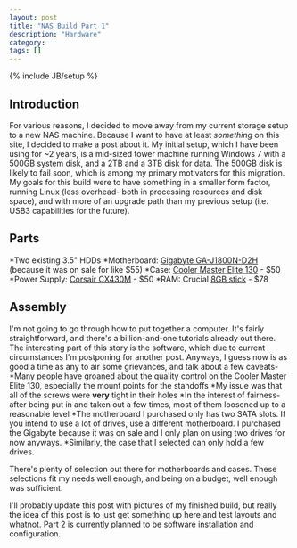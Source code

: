 ```yaml
---
layout: post
title: "NAS Build Part 1"
description: "Hardware"
category: 
tags: []
---
```

{% include JB/setup %}

## Introduction
For various reasons, I decided to move away from my current storage setup to a new NAS machine. Because I want to have at least *something* on this site, I decided to make a post about it.
My initial setup, which I have been using for ~2 years, is a mid-sized tower machine running Windows 7 with a 500GB system disk, and a 2TB and a 3TB disk for data. The 500GB disk is likely to fail soon, which is among my primary motivators for this migration.
My goals for this build were to have something in a smaller form factor, running Linux (less overhead- both in processing resources and disk space), and with more of an upgrade path than my previous setup (i.e. USB3 capabilities for the future).

## Parts
*Two existing 3.5" HDDs
*Motherboard: [Gigabyte GA-J1800N-D2H](http://www.amazon.com/gp/product/B00IFE4VF8/ "Amazon link") (because it was on sale for like $55)
*Case: [Cooler Master Elite 130](http://www.amazon.com/gp/product/B00DRA4F06/ "Amazon link") - $50
*Power Supply: [Corsair CX430M](http://www.amazon.com/gp/product/B00ALYORA4/ "Amazon link") - $50
*RAM: Crucial [8GB stick](http://www.amazon.com/gp/product/B00ALYORA4/ "Amazon link") - $78

## Assembly
I'm not going to go through how to put together a computer. It's fairly straightforward, and there's a billion-and-one tutorials already out there. The interesting part of this story is the software, which due to current circumstances I'm postponing for another post.
Anyways, I guess now is as good a time as any to air some grievances, and talk about a few caveats-
*Many people have groaned about the quality control on the Cooler Master Elite 130, especially the mount points for the standoffs
*My issue was that all of the screws were **very** tight in their holes
   *In the interest of fairness- after being put in and taken out a few times, most of them loosened up to a reasonable level
*The motherboard I purchased only has two SATA slots. If you intend to use a lot of drives, use a different motherboard. I purchased the Gigabyte because it was on sale and I only plan on using two drives for now anyways.
*Similarly, the case that I selected can only hold a few drives.

There's plenty of selection out there for motherboards and cases. These selections fit my needs well enough, and being on a budget, well enough was sufficient.

I'll probably update this post with pictures of my finished build, but really the idea of this post is to just get something up here and test layouts and whatnot. Part 2 is currently planned to be software installation and configuration.
